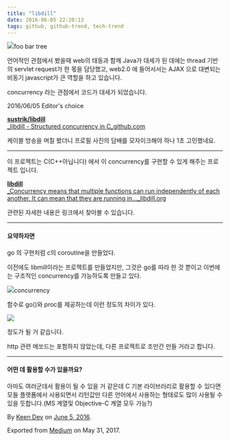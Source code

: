 ```yaml
---
title: "libdill"
date: 2016-06-05 22:20:13
tags: github, github-trend, tech-trend 
---
```



![][image0]foo bar tree

언어적인 관점에서 봤을때 web의 태동과 함께 Java가 대세가 된 데에는 thread 기반의 servlet request가 한 몫을 담당했고, web2.0 에 들어서서는 AJAX 으로 대변되는 비동기 javascript가 큰 역할을 하고 있습니다.

concurrency 라는 관점에서 코드가 대세가 되었습니다.

2016/06/05 Editor's choice

[**sustrik/libdill**  
_libdill - Structured concurrency in C_github.com][anchor0][][anchor1]

케이블 방송을 며칠 봤더니 프로필 사진의 담배를 모자이크해야 하나 1초 고민했네요.

---

이 프로젝트는 C(C++아닙니다) 에서 이 concurrency를 구현할 수 있게 해주는 프로젝트 입니다.

[**libdill**  
_Concurrency means that multiple functions can run independently of each another. It can mean that they are running in..._libdill.org][anchor2][][anchor3]

관련된 자세한 내용은 링크에서 찾아볼 수 있습니다.

---

#### 요약하자면

go 의 구현처럼 c의 coroutine을 만들었다.

이전에도 libmill이라는 프로젝트를 만들었지만, 그것은 go를 따라 한 것 뿐이고 이번에는 구조적인 concurrency를 가능하도록 만들고 있다.

![][image1]concurrency

함수로 go()와 proc를 제공하는데 이런 정도의 차이가 있다.

![][image2]

정도가 될 거 같습니다.

http 관련 메쏘드는 포함하지 않았는데, 다른 프로젝트로 조만간 만들 거라고 합니다.

---

#### 어떤 데 활용할 수가 있을까요?

아마도 여러군데서 활용이 될 수 있을 거 같은데 C 기본 라이브러리로 활용할 수 있다면 모들 플랫폼에서 사용되면서 리턴값만 다른 언어에서 사용하는 형태로도 많이 사용될 수 있을 듯합니다.(MS 계열및 Objective-C 계열 모두 가능?)

By [Keen Dev][anchor4] on [June 5, 2016][anchor5].

Exported from [Medium][anchor6] on May 31, 2017\.


[anchor0]: https://github.com/sustrik/libdill "https://github.com/sustrik/libdill"
[anchor1]: https://github.com/sustrik/libdill
[anchor2]: http://libdill.org/structured-concurrency.html "http://libdill.org/structured-concurrency.html"
[anchor3]: http://libdill.org/structured-concurrency.html
[anchor4]: https://medium.com/@keendev
[anchor5]: https://medium.com/p/3f379297a326
[anchor6]: https://medium.com


[image0]: /images/1*xCJCLm_iCaGJ-T2UXqeirA.png
[image1]: /images/1*7nDqaZfDUzGjCH_8p7f7hA.png
[image2]: /images/1*XWoyuljuHB0LbgO7pJS8hg.pn